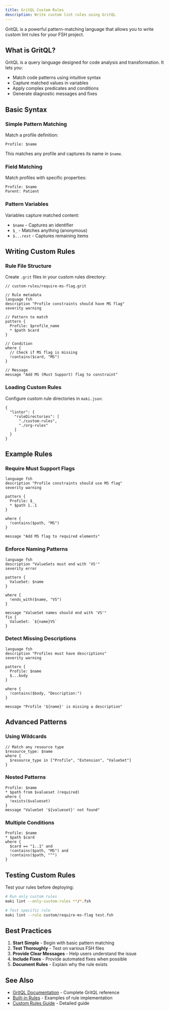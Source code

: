 ```yaml
---
title: GritQL Custom Rules
description: Write custom lint rules using GritQL
---
```


GritQL is a powerful pattern-matching language that allows you to write custom lint rules for your FSH project.

## What is GritQL?

GritQL is a query language designed for code analysis and transformation. It lets you:

- Match code patterns using intuitive syntax
- Capture matched values in variables
- Apply complex predicates and conditions
- Generate diagnostic messages and fixes

## Basic Syntax

### Simple Pattern Matching

Match a profile definition:

```gritql
Profile: $name
```

This matches any profile and captures its name in `$name`.

### Field Matching

Match profiles with specific properties:

```gritql
Profile: $name
Parent: Patient
```

### Pattern Variables

Variables capture matched content:

- `$name` - Captures an identifier
- `$_` - Matches anything (anonymous)
- `$...rest` - Captures remaining items

## Writing Custom Rules

### Rule File Structure

Create `.grit` files in your custom rules directory:

```gritql
// custom-rules/require-ms-flag.grit

// Rule metadata
language fsh
description "Profile constraints should have MS flag"
severity warning

// Pattern to match
pattern {
  Profile: $profile_name
  * $path $card
}

// Condition
where {
  // Check if MS flag is missing
  !contains($card, "MS")
}

// Message
message "Add MS (Must Support) flag to constraint"
```

### Loading Custom Rules

Configure custom rule directories in `maki.json`:

```jsonc
{
  "linter": {
    "ruleDirectories": [
      "./custom-rules",
      "./org-rules"
    ]
  }
}
```

## Example Rules

### Require Must Support Flags

```gritql
language fsh
description "Profile constraints should use MS flag"
severity warning

pattern {
  Profile: $_
  * $path 1..1
}

where {
  !contains($path, "MS")
}

message "Add MS flag to required elements"
```

### Enforce Naming Patterns

```gritql
language fsh
description "ValueSets must end with 'VS'"
severity error

pattern {
  ValueSet: $name
}

where {
  !ends_with($name, "VS")
}

message "ValueSet names should end with 'VS'"
fix {
  ValueSet: `${name}VS`
}
```

### Detect Missing Descriptions

```gritql
language fsh
description "Profiles must have descriptions"
severity warning

pattern {
  Profile: $name
  $...body
}

where {
  !contains($body, "Description:")
}

message "Profile '${name}' is missing a description"
```

## Advanced Patterns

### Using Wildcards

```gritql
// Match any resource type
$resource_type: $name
where {
  $resource_type in ["Profile", "Extension", "ValueSet"]
}
```

### Nested Patterns

```gritql
Profile: $name
* $path from $valueset (required)
where {
  !exists($valueset)
}
message "ValueSet '${valueset}' not found"
```

### Multiple Conditions

```gritql
Profile: $name
* $path $card
where {
  $card == "1..1" and
  !contains($path, "MS") and
  !contains($path, "^")
}
```

## Testing Custom Rules

Test your rules before deploying:

```bash
# Run only custom rules
maki lint --only-custom-rules **/*.fsh

# Test specific rule
maki lint --rule custom/require-ms-flag test.fsh
```

## Best Practices

1. **Start Simple** - Begin with basic pattern matching
2. **Test Thoroughly** - Test on various FSH files
3. **Provide Clear Messages** - Help users understand the issue
4. **Include Fixes** - Provide automated fixes when possible
5. **Document Rules** - Explain why the rule exists

## See Also

- [GritQL Documentation](https://docs.grit.io/) - Complete GritQL reference
- [Built-in Rules](/rules/) - Examples of rule implementation
- [Custom Rules Guide](/guides/custom-rules/) - Detailed guide
